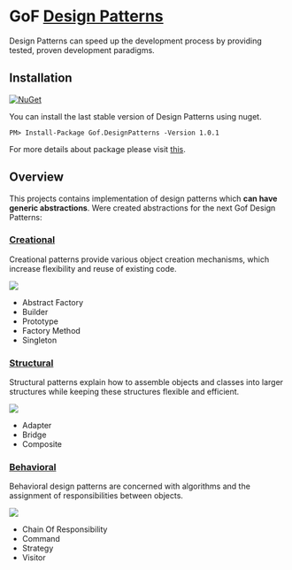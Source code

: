 # GoF [Design Patterns](https://refactoring.guru/design-patterns)

Design Patterns can speed up the development process by providing tested, proven development paradigms.

## Installation
[![NuGet](https://img.shields.io/badge/NuGet-v1.0.1-blue.svg)](https://www.nuget.org/packages/Gof.DesignPatterns/)

You can install the last stable version of Design Patterns using nuget.
```
PM> Install-Package Gof.DesignPatterns -Version 1.0.1
```
For more details about package please visit [this](https://www.nuget.org/packages/Gof.DesignPatterns/).

## Overview

This projects contains implementation of design patterns which **can have generic abstractions**.
Were created abstractions for the next Gof Design Patterns:

### [Creational](https://refactoring.guru/design-patterns/creational-patterns)
Creational patterns provide various object creation mechanisms, which increase flexibility and reuse of existing code.


![](https://refactoring.guru/images/patterns/content/builder/builder-en.png)

* Abstract Factory
* Builder
* Prototype
* Factory Method
* Singleton

### [Structural](https://refactoring.guru/design-patterns/structural-patterns)
Structural patterns explain how to assemble objects and classes into larger structures while keeping these structures flexible and efficient.

![](https://refactoring.guru/images/patterns/content/composite/composite.png)

* Adapter
* Bridge
* Composite

### [Behavioral](https://refactoring.guru/design-patterns/behavioral-patterns)
Behavioral design patterns are concerned with algorithms and the assignment of responsibilities between objects.

![](https://refactoring.guru/images/patterns/content/chain-of-responsibility/chain-of-responsibility.png)

* Chain Of Responsibility
* Command
* Strategy
* Visitor

